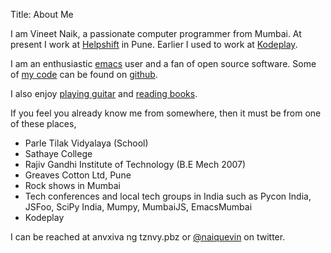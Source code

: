 Title: About Me

I am Vineet Naik, a passionate computer programmer from Mumbai. At
present I work at [Helpshift](https://www.helpshift.com/) in
Pune. Earlier I used to work at [Kodeplay](http://kodeplay.com).

I am an enthusiastic [emacs](http://www.gnu.org/software/emacs/) user
and a fan of open source software. Some of [my code](/pages/code.html)
can be found on [github](http://github.com/naiquevin).

I also enjoy [playing guitar](/pages/music.html) and
[reading books](https://www.goodreads.com/review/list/24556139-vineet-naik?shelf=%23ALL%23).

If you feel you already know me from somewhere, then it must be from
one of these places,

* Parle Tilak Vidyalaya (School)
* Sathaye College
* Rajiv Gandhi Institute of Technology (B.E Mech 2007)
* Greaves Cotton Ltd, Pune
* Rock shows in Mumbai
* Tech conferences and local tech groups in India such as Pycon India,
  JSFoo, SciPy India, Mumpy, MumbaiJS, EmacsMumbai
* Kodeplay

I can be reached at <email>anvxiva ng tznvy.pbz</email> or
[@naiquevin](http://twitter.com/naiquevin) on twitter.
